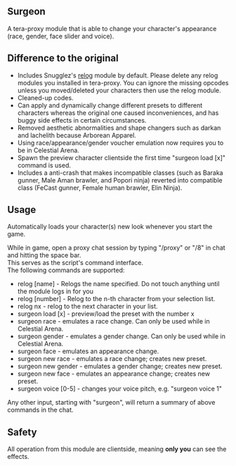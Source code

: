 

## Surgeon  
A tera-proxy module that is able to change your character's appearance (race, gender, face slider and voice).  

## Difference to the original
* Includes Snugglez's [relog](https://github.com/Snugglez/relog) module by default. Please delete any relog modules you installed in tera-proxy. You can ignore the missing opcodes unless you moved/deleted your characters then use the relog module.
* Cleaned-up codes.
* Can apply and dynamically change different presets to different characters whereas the original one caused inconveniences, and has buggy side effects in certain circumstances.
* Removed aesthetic abnormalities and shape changers such as darkan and lachelith because Arborean Apparel.
* Using race/appearance/gender voucher emulation now requires you to be in Celestial Arena.
* Spawn the preview character clientside the first time "surgeon load [x]" command is used.
* Includes a anti-crash that makes incompatible classes (such as Baraka gunner, Male Aman brawler, and Popori ninja) reverted into compatible class (FeCast gunner, Female human brawler, Elin Ninja).
  
## Usage  
Automatically loads your character(s) new look whenever you start the game.
  
While in game, open a proxy chat session by typing "/proxy" or "/8" in chat and hitting the space bar.  
This serves as the script's command interface.  
The following commands are supported:  

* relog [name] - Relogs the name specified. Do not touch anything until the module logs in for you
* relog [number] - Relog to the n-th character from your selection list.
* relog nx - relog to the next character in your list.
* surgeon load [x] - preview/load the preset with the number x
* surgeon race - emulates a race change. Can only be used while in Celestial Arena.
* surgeon gender - emulates a gender change. Can only be used while in Celestial Arena.
* surgeon face - emulates an appearance change.
* surgeon new race - emulates a race change; creates new preset.
* surgeon new gender - emulates a gender change; creates new preset.
* surgeon new face - emulates an appearance change; creates new preset.
* surgeon voice [0-5] - changes your voice pitch, e.g. "surgeon voice 1"
  
Any other input, starting with "surgeon", will return a summary of above commands in the chat.  
  
## Safety
All operation from this module are clientside, meaning **only you** can see the effects.
  
